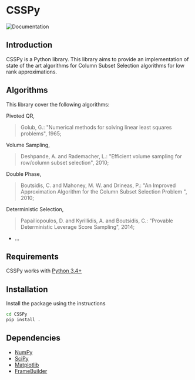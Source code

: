 # CSSPy
![Documentation](https://img.shields.io/badge/Documentation-30-orange.svg)
## Introduction
CSSPy is a Python library. 
This library aims to provide an implementation of state of the art algorithms for Column Subset Selection algorithms for low rank approximations.

## Algorithms
This library cover the following algorithms:

Pivoted QR,
> Golub, G.: "Numerical methods for solving linear least squares problems", 1965;

Volume Sampling,
> Deshpande, A. and Rademacher, L.: "Efficient volume sampling for row/column subset selection", 2010;

Double Phase,
> Boutsidis, C. and Mahoney, M. W. and Drineas, P.: "An Improved Approximation Algorithm for the Column Subset Selection Problem
", 2010;

Deterministic Selection,
> Papailiopoulos, D. and Kyrillidis, A. and Boutsidis, C.: "Provable Deterministic Leverage Score Sampling", 2014; 
- ...

## Requirements

CSSPy works with [Python 3.4+](http://docs.python.org/3/)

## Installation
Install the package using the instructions
```bash
cd CSSPy
pip install .
```

## Dependencies
- [NumPy](http://www.numpy.org)
- [SciPy](http://www.scipy.org/)
- [Matplotlib](http://matplotlib.org/)
- [FrameBuilder](https://github.com/AyoubBelhadji/FrameBuilder)

